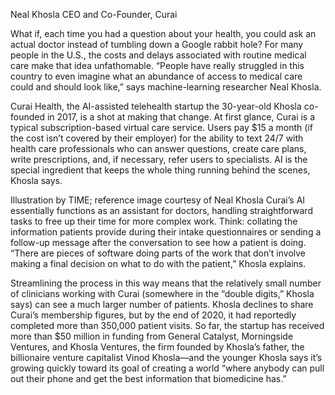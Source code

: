 Neal Khosla
CEO and Co-Founder, Curai

What if, each time you had a question about your health, you could ask an actual doctor instead of tumbling down a Google rabbit hole? For many people in the U.S., the costs and delays associated with routine medical care make that idea unfathomable. “People have really struggled in this country to even imagine what an abundance of access to medical care could and should look like,” says machine-learning researcher Neal Khosla.

Curai Health, the AI-assisted telehealth startup the 30-year-old Khosla co-founded in 2017, is a shot at making that change. At first glance, Curai is a typical subscription-based virtual care service. Users pay $15 a month (if the cost isn’t covered by their employer) for the ability to text 24/7 with health care professionals who can answer questions, create care plans, write prescriptions, and, if necessary, refer users to specialists. AI is the special ingredient that keeps the whole thing running behind the scenes, Khosla says.


Illustration by TIME; reference image courtesy of Neal Khosla
Curai’s AI essentially functions as an assistant for doctors, handling straightforward tasks to free up their time for more complex work. Think: collating the information patients provide during their intake questionnaires or sending a follow-up message after the conversation to see how a patient is doing. “There are pieces of software doing parts of the work that don’t involve making a final decision on what to do with the patient,” Khosla explains.

Streamlining the process in this way means that the relatively small number of clinicians working with Curai (somewhere in the “double digits,” Khosla says) can see a much larger number of patients. Khosla declines to share Curai’s membership figures, but by the end of 2020, it had reportedly completed more than 350,000 patient visits. So far, the startup has received more than $50 million in funding from General Catalyst, Morningside Ventures, and Khosla Ventures, the firm founded by Khosla’s father, the billionaire venture capitalist Vinod Khosla—and the younger Khosla says it’s growing quickly toward its goal of creating a world “where anybody can pull out their phone and get the best information that biomedicine has.”